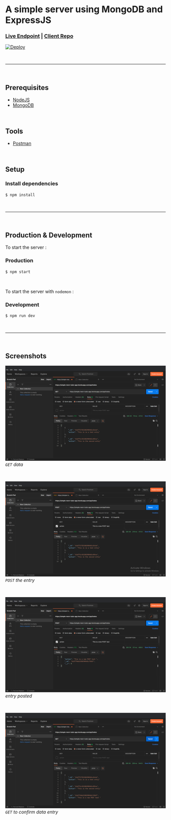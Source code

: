 A simple server using MongoDB and ExpressJS
==============
### [Live Endpoint](https://simple-mern-todo-app.herokuapp.com/api/todos) | [Client Repo](https://github.com/Finneasles/simple-mern-todo-app-client)

[![Deploy](https://www.herokucdn.com/deploy/button.svg)](https://heroku.com/deploy) 

 <br />

---

 <br />
 
## Prerequisites 
*    [NodeJS](https://nodejs.org/en/)
*    [MongoDB](https://www.mongodb.com/atlas/database)

 <br />

## Tools
*    [Postman](https://www.postman.com/downloads/)

 <br />

## Setup 
### Install dependencies 
``` bash
$ npm install
```
 <br />
 
---
 <br />

## Production & Development 
To start the server :
### Production
``` bash
$ npm start
```
 <br />
 
To start the server with `nodemon` :
### Development
``` bash
$ npm run dev
```
 <br />
 
---
 <br />

## Screenshots 

![Get data screenshot](./screenshots/screenshot-1-img.png)
*`GET` data*

 <br />

![Post screenshot](./screenshots/screenshot-2-img.png)
*`POST` the entry*

 <br />

![Entry results screenshot](./screenshots/screenshot-3-img.png)
*entry posted*

 <br />


![Confirmation get screenshot](./screenshots/screenshot-4-img.png)
*`GET` to confirm data entry*

